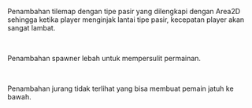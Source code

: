 Penambahan tilemap dengan tipe pasir yang dilengkapi dengan Area2D sehingga ketika player menginjak lantai tipe pasir, kecepatan player akan sangat lambat.

<br>

Penambahan spawner lebah untuk mempersulit permainan.

<br>

Penambahan jurang tidak terlihat yang bisa membuat pemain jatuh ke bawah.
